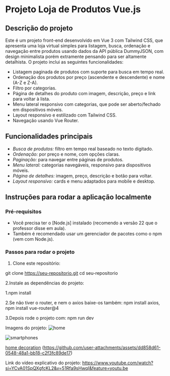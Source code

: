 # Projeto Loja de Produtos Vue.js

## Descrição do projeto

Este é um projeto front-end desenvolvido em Vue 3 com Tailwind CSS, que apresenta uma loja virtual simples para listagem, busca, ordenação e navegação entre produtos usando dados da API pública DummyJSON, com design minimalista porém extramente pensando para ser altamente detalhista. O projeto inclui as seguintes funcionalidades:

- Listagem paginada de produtos com suporte para busca em tempo real.
- Ordenação dos produtos por preço (ascendente e descendente) e nome (A-Z e Z-A).
- Filtro por categorias.
- Página de detalhes do produto com imagem, descrição, preço e link para voltar à lista.
- Menu lateral responsivo com categorias, que pode ser aberto/fechado em dispositivos móveis.
- Layout responsivo e estilizado com Tailwind CSS.
- Navegação usando Vue Router.

## Funcionalidades principais

- *Busca de produtos:* filtro em tempo real baseado no texto digitado.
- *Ordenação:* por preço e nome, com opções claras.
- *Paginação:* para navegar entre páginas de produtos.
- *Menu lateral:* categorias navegáveis, responsivo para dispositivos móveis.
- *Página de detalhes:* imagem, preço, descrição e botão para voltar.
- *Layout responsivo:* cards e menu adaptados para mobile e desktop.

## Instruções para rodar a aplicação localmente

### Pré-requisitos

- Você precisa ter o [Node.js] instalado (recomendo a versão 22 que o professor disse em aula).
- Também é recomendado usar um gerenciador de pacotes como o npm (vem com Node.js).

### Passos para rodar o projeto

1. Clone este repositório:

git clone https://seu-repositorio.git
cd seu-repositorio

2.Instale as dependências do projeto:

1.npm install

2.Se não tiver o router, e nem o axios baixe-os também: npm install axios, npm install vue-router@4

3.Depois rode o projeto com: npm run dev

Imagens do projeto: 
![home](https://github.com/user-attachments/assets/2871f4f6-be74-408e-b123-fb31ae40e4d8)

![smartphones](https://github.com/user-attachments/assets/a2a08da3-9eaa-4f50-a713-00d77556714b)

[home decoration](https://github.com/user-attachments/assets/e5a80a37-96a4-4d65-91df-6c4c33017d22)
(https://github.com/user-attachments/assets/dd858d61-0548-48a1-bb18-c2f3fc89de17)


Link do vídeo explicativo do projeto: https://www.youtube.com/watch?si=YCvA01SpQXgfcKL2&v=51Rfa9sHwqI&feature=youtu.be 
